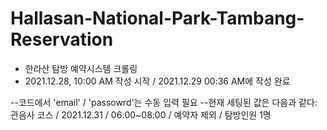 # Hallasan-National-Park-Tambang-Reservation
- 한라산 탐방 예약시스템 크롤링
- 2021.12.28, 10:00 AM 작성 시작 / 2021.12.29 00:36 AM에 작성 완료

--코드에서 'email' / 'passowrd'는 수동 입력 필요
--현재 세팅된 값은 다음과 같다: 관음사 코스 / 2021.12.31 / 06:00~08:00 / 예약자 제외 / 탐방인원 1명 
  
